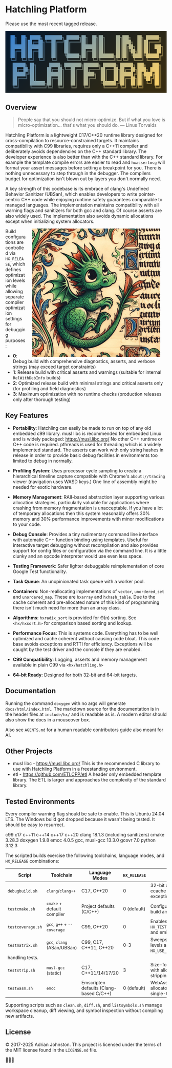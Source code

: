 # Hatchling Platform

Please use the most recent tagged release.

<img src="hatchling_logo.png" alt="logo">

## Overview

> People say that you should not micro-optimize. But if what you love is
> micro-optimization... that's what you should do. — Linus Torvalds

Hatchling Platform is a lightweight C17/C++20 runtime library designed for
cross-compilation to resource-constrained targets. It maintains compatibility
with C99 libraries, requires only a C++11 compiler and deliberately avoids
dependencies on the C++ standard library. The developer experience is also
better than with the C++ standard library. For example the template compile
errors are easier to read and `hxassertmsg` will format your assert messages
before setting a breakpoint for you. There is nothing unnecessary to step
through in the debugger. The compilers budget for optimization isn't blown out
by layers you don't normally need.

A key strength of this codebase is its embrace of clang's Undefined Behavior
Sanitizer (UBSan), which enables developers to write pointer-centric C++ code
while enjoying runtime safety guarantees comparable to managed languages. The
implementation maintains compatibility with all warning flags and sanitizers for
both gcc and clang. Of course asserts are also widely used. The implementation
also avoids dynamic allocations except when initializing system allocators.

<img src="hatchling_banner.jpg" alt="banner" width="400" height="400"
style="float: right; padding-right: 20px; padding-left: 20px;">

Build configurations are controlled via `HX_RELEASE`, which defines optimization
levels while allowing separate compiler optimization settings for debugging
purposes:

- **0**: Debug build with comprehensive diagnostics, asserts, and verbose
  strings (may exceed target constraints)
- **1**: Release build with critical asserts and warnings (suitable for internal
  `RelWithDebInfo` builds)
- **2**: Optimized release build with minimal strings and critical asserts only
  (for profiling and field diagnostics)
- **3**: Maximum optimization with no runtime checks (production releases only
  after thorough testing)

## Key Features

- **Portability**: Hatchling can easily be made to run on top of any old
  embedded c99 library. musl libc is recommended for embedded Linux and is
  widely packaged: <https://musl.libc.org/> No other C++ runtime or C++ code is
  required. pthreads is used for threading which is a widely implemented
  standard. The asserts can work with only string hashes in release in order to
  provide basic debug facilities in environments too limited to debug in
  normally.

- **Profiling System**: Uses processor cycle sampling to create a hierarchical
  timeline capture compatible with Chrome's `about://tracing` viewer (navigation
  uses WASD keys.) One line of assembly might be needed for exotic hardware.

- **Memory Management**: RAII-based abstraction layer supporting various
  allocation strategies, particularly valuable for applications where crashing
  from memory fragmentation is unacceptable. If you have a lot of temporary
  allocations then this system reasonably offers 30% memory and 30% performance
  improvements with minor modifications to your code.

- **Debug Console**: Provides a tiny rudimentary command line interface with
  automatic C++ function binding using templates. Useful for interactive target
  debugging without recompilation and also provides support for config files or
  configuration via the command line. It is a little clunky and an opcode
  interpreter would use even less space.

- **Testing Framework**: Safer lighter debuggable reimplementation of core
  Google Test functionality.

- **Task Queue**: An unopinionated task queue with a worker pool.

- **Containers**: Non-reallocating implementations of `vector`, `unordered_set`
  and `unordered_map`. These are `hxarray` and `hxhash_table`. Due to the cache
  coherent and pre-allocated nature of this kind of programming there isn't much
  need for more than an array class.

- **Algorithms**: `hxradix_sort` is provided for Θ(n) sorting. See `<hx/hxsort.h>`
  for comparison based sorting and lookup.

- **Performance Focus**: This is systems code. Everything has to be well
  optimized and cache coherent without causing code bloat. This code base avoids
  exceptions and RTTI for efficiency. Exceptions will be caught by the test
  driver and the console if they are enabled.

- **C99 Compatibility**: Logging, asserts and memory management available in
  plain C99 via `<hx/hatchling.h>`

- **64-bit Ready**: Designed for both 32-bit and 64-bit targets.

## Documentation

Running the command `doxygen` with no args will generate `docs/html/index.html`.
The markdown source for the documentation is in the header files at
`include/hx/` and is readable as is. A modern editor should also show the docs
in a mouseover box.

Also see `AGENTS.md` for a human readable contributors guide also meant for AI.

## Other Projects

- musl libc - <https://musl.libc.org/> This is the recommended C library to use with
Hatchling Platform in a freestanding environment.
- etl - <https://github.com/ETLCPP/etl> A header only embedded template library.
The ETL is larger and approaches the complexity of the standard library.

## Tested Environments

Every compiler warning flag should be safe to enable. This is Ubuntu 24.04 LTS.
The Windows build got dropped because it wasn't being tested. It should be easy
to resurrect.

c99 c17 c++11 c++14 c++17 c++20
clang 18.1.3 (including sanitizers)
cmake 3.28.3
doxygen 1.9.8
emcc 4.0.5
gcc, musl-gcc 13.3.0
gcovr 7.0
python 3.12.3

The scripted builds exercise the following toolchains, language modes, and
`HX_RELEASE` combinations:

| Script | Toolchain | Language Modes | `HX_RELEASE` | Notes |
| --- | --- | --- | --- | --- |
| `debugbuild.sh` | `clang`/`clang++` | C17, C++20 | 0 | 32-bit debug build with ccache and no exceptions/RTTI. |
| `testcmake.sh` | `cmake` + default compiler | Project defaults (C/C++) | 0 (default) | Configures Google Test build and runs `hxtest`. |
| `testcoverage.sh` | `gcc`, `g++` + `--coverage` | C99, C++20 | 0 | Enables `HX_TEST_ERROR_HANDLING=1` and emits `coverage.html`. |
| `testmatrix.sh` | `gcc`, `clang` (ASan/UBSan) | C99, C17, C++11, C++20 | 0–3 | Sweeps optimization levels and sets `HX_USE_THREADS=level`. |
handling tests. |
| `teststrip.sh` | `musl-gcc` (static) | C17, C++11/14/17/20 | 3 | Size-focused static build with allocator/library stripping. |
| `testwasm.sh` | `emcc` | Emscripten defaults (Clang-based C/C++) | 0 (default) | WebAssembly build with allocator disabled and single-thread mode. |

Supporting scripts such as `clean.sh`, `diff.sh`, and `listsymbols.sh` manage
workspace cleanup, diff viewing, and symbol inspection without compiling new
artifacts.

## License

© 2017-2025 Adrian Johnston. This project is licensed under the terms of the MIT
license found in the `LICENSE.md` file.

🐉🐉🐉
